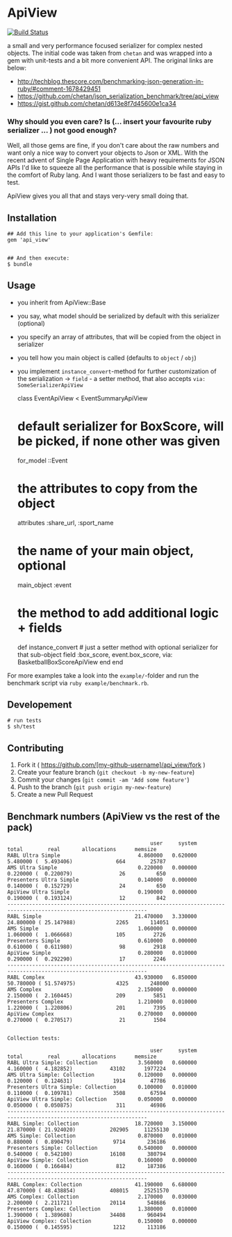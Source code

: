 # ApiView


[![Build Status](https://travis-ci.org/mindreframer/api_view.svg?branch=master)](http://travis-ci.org/mindreframer/api_view)


a small and very performance focused serializer for complex nested objects. The initial code was taken from `chetan` and was wrapped into a gem with unit-tests and a bit more convenient API. The original links are below:
  - http://techblog.thescore.com/benchmarking-json-generation-in-ruby/#comment-1678429451
  - https://github.com/chetan/json_serialization_benchmark/tree/api_view
  - https://gist.github.com/chetan/d613e8f7d45600e1ca34



### Why should you even care? Is (... insert your favourite ruby serializer ... ) not good enough?

Well, all those gems are fine, if you don't care about the raw numbers and want only a nice way to convert your objects to Json or XML. With the recent advent of Single Page Application with heavy requirements for JSON APIs I'd like to squeeze all the performance that is possible while staying in the comfort of Ruby lang. And I want those serializers to be fast and easy to test.

ApiView gives you all that and stays very-very small doing that.

## Installation

    ## Add this line to your application's Gemfile:
    gem 'api_view'


    ## And then execute:
    $ bundle



## Usage

  - you inherit from ApiView::Base
  - you say, what model should be serialized by default with this serializer (optional)
  - you specify an array of attributes, that will be copied from the object in serializer
  - you tell how you main object is called (defaults to `object` / `obj`)
  - you implement `instance_convert`-method for further customization of the serialization
    -> `field` - a setter method, that also accepts `via: SomeSerializerApiView`


    class EventApiView < EventSummaryApiView

      # default serializer for BoxScore, will be picked, if none other was given
      for_model ::Event

      # the attributes to copy from the object
      attributes :share_url, :sport_name

      # the name of your main object, optional
      main_object :event

      # the method to add additional logic + fields
      def instance_convert
        # just a setter method with optional serializer for that sub-object
        field :box_score, event.box_score, via: BasketballBoxScoreApiView
      end
    end


  For more examples take a look into the `example/`-folder and run the benchmark script via `ruby example/benchmark.rb`.



## Developement

    # run tests
    $ sh/test




## Contributing

1. Fork it ( https://github.com/[my-github-username]/api_view/fork )
2. Create your feature branch (`git checkout -b my-new-feature`)
3. Commit your changes (`git commit -am 'Add some feature'`)
4. Push to the branch (`git push origin my-new-feature`)
5. Create a new Pull Request



## Benchmark numbers (ApiView vs the rest of the pack)

                                                  user     system      total        real       allocations      memsize
    RABL Ultra Simple                         4.860000   0.620000   5.480000 (  5.493406)              664        25787
    AMS Ultra Simple                          0.220000   0.000000   0.220000 (  0.220079)               26          650
    Presenters Ultra Simple                   0.140000   0.000000   0.140000 (  0.152729)               24          650
    ApiView Ultra Simple                      0.190000   0.000000   0.190000 (  0.193124)               12          842
    -------------------------------------------------------------------------------------------------------------------
    RABL Simple                              21.470000   3.330000  24.800000 ( 25.147988)             2265       114051
    AMS Simple                                1.060000   0.000000   1.060000 (  1.066668)              105         2726
    Presenters Simple                         0.610000   0.000000   0.610000 (  0.611980)               98         2918
    ApiView Simple                            0.280000   0.010000   0.290000 (  0.292290)               17         2246
    -------------------------------------------------------------------------------------------------------------------
    RABL Complex                             43.930000   6.850000  50.780000 ( 51.574975)             4325       248000
    AMS Complex                               2.150000   0.000000   2.150000 (  2.160445)              209         5851
    Presenters Complex                        1.210000   0.010000   1.220000 (  1.220806)              201         7395
    ApiView Complex                           0.270000   0.000000   0.270000 (  0.270517)               21         1504


    Collection tests:

                                                  user     system      total        real       allocations      memsize
    RABL Ultra Simple: Collection             3.560000   0.600000   4.160000 (  4.182852)            43102      1977224
    AMS Ultra Simple: Collection              0.120000   0.000000   0.120000 (  0.124631)             1914        47786
    Presenters Ultra Simple: Collection       0.100000   0.010000   0.110000 (  0.109781)             3508        67594
    ApiView Ultra Simple: Collection          0.050000   0.000000   0.050000 (  0.050875)              311        46986
    -------------------------------------------------------------------------------------------------------------------
    RABL Simple: Collection                  18.720000   3.150000  21.870000 ( 21.924020)           202905     11255130
    AMS Simple: Collection                    0.870000   0.010000   0.880000 (  0.890479)             9714       236186
    Presenters Simple: Collection             0.540000   0.000000   0.540000 (  0.542100)            16108       380794
    ApiView Simple: Collection                0.160000   0.000000   0.160000 (  0.166484)              812       187386
    -------------------------------------------------------------------------------------------------------------------
    RABL Complex: Collection                 41.190000   6.680000  47.870000 ( 48.438854)           408015     25251570
    AMS Complex: Collection                   2.170000   0.030000   2.200000 (  2.211721)            20114       548686
    Presenters Complex: Collection            1.380000   0.010000   1.390000 (  1.389608)            34408       960494
    ApiView Complex: Collection               0.150000   0.000000   0.150000 (  0.145595)             1212       113186
